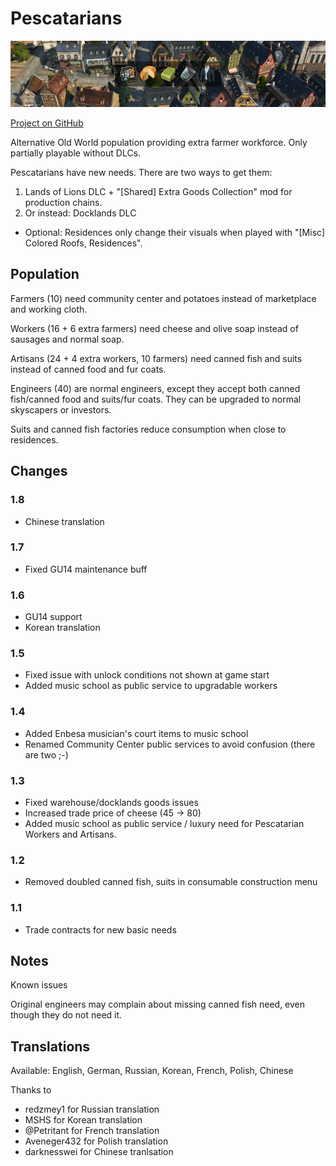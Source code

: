 # Pescatarians

![](./banner.png)

[Project on GitHub](https://github.com/jakobharder/anno-1800-jakobs-mods)

Alternative Old World population providing extra farmer workforce.
Only partially playable without DLCs.

Pescatarians have new needs. There are two ways to get them:

1. Lands of Lions DLC + "[Shared] Extra Goods Collection" mod for production chains.
2. Or instead: Docklands DLC
- Optional: Residences only change their visuals when played with "[Misc] Colored Roofs, Residences". 

## Population

Farmers (10) need community center and potatoes instead of marketplace and working cloth.

Workers (16 + 6 extra farmers) need cheese and olive soap instead of sausages and normal soap.

Artisans (24 + 4 extra workers, 10 farmers) need canned fish and suits instead of canned food and fur coats.

Engineers (40) are normal engineers, except they accept both canned fish/canned food and suits/fur coats. They can be upgraded to normal skyscapers or investors.

Suits and canned fish factories reduce consumption when close to residences.

## Changes

### 1.8

- Chinese translation

### 1.7

- Fixed GU14 maintenance buff

### 1.6

- GU14 support
- Korean translation

### 1.5

- Fixed issue with unlock conditions not shown at game start
- Added music school as public service to upgradable workers

### 1.4

- Added Enbesa musician's court items to music school
- Renamed Community Center public services to avoid confusion (there are two ;-)

### 1.3

- Fixed warehouse/docklands goods issues
- Increased trade price of cheese (45 -> 80)
- Added music school as public service / luxury need for Pescatarian Workers and Artisans.

### 1.2

- Removed doubled canned fish, suits in consumable construction menu

### 1.1

- Trade contracts for new basic needs

## Notes

Known issues

Original engineers may complain about missing canned fish need, even though they do not need it.

## Translations

Available: English, German, Russian, Korean, French, Polish, Chinese

Thanks to
- redzmey1 for Russian translation
- MSHS for Korean translation
- @Petritant for French translation
- Aveneger432 for Polish translation
- darknesswei for Chinese tranlsation
